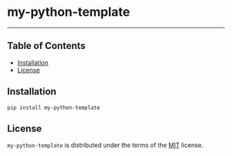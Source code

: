 # my-python-template

-----

## Table of Contents

- [Installation](#installation)
- [License](#license)

## Installation

```console
pip install my-python-template
```

## License

`my-python-template` is distributed under the terms of the [MIT](https://spdx.org/licenses/MIT.html) license.
